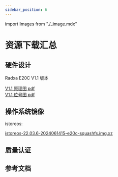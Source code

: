 ```yaml
---
sidebar_position: 6
---
```


import Images from "./\_image.mdx"

# 资源下载汇总

## 硬件设计

Radxa E20C V1.1 版本

[V1.1 原理图 pdf](https://dl.radxa.com/e/e20c/v1.10/radxa_e20c_v1100_Components_Placement_map.pdf)  
[V1.1 位号图 pdf](https://dl.radxa.com/e/e20c/v1.10/radxa_e20c_v1100_schematic.pdf)

## 操作系统镜像

istoreos:

[istoreos-22.03.6-2024061415-e20c-squashfs.img.xz](https://dl.radxa.com/rock2/images/istoreos/istoreos-22.03.6-2024061415-e20c-squashfs.img.gz)

## 质量认证

## 参考文档
